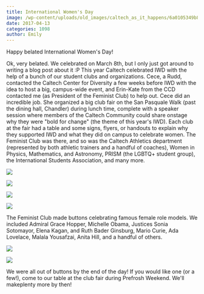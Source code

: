 ```yaml
---
title: International Women's Day
image: /wp-content/uploads/old_images/caltech_as_it_happens/6a0105349b8251970b01bb098bfe64970d.jpg
date: 2017-04-13
categories: 1098
author: Emily
---
```


Happy belated International Women's Day!

Ok, very belated. We celebrated on March 8th, but I only just got around to writing a blog post about it :P This year Caltech celebrated IWD with the help of a bunch of our student clubs and organizations. Cece, a Rudd, contacted the Caltech Center for Diversity a few weeks before IWD with the idea to host a big, campus-wide event, and Erin-Kate from the CCD contacted me (as President of the Feminist Club) to help out. Cece did an incredible job. She organized a big club fair on the San Pasquale Walk (past the dining hall, Chandler) during lunch time, complete with a speaker session where members of the Caltech Community could share onstage why they were "bold for change" (the theme of this year's IWD). Each club at the fair had a table and some signs, flyers, or handouts to explain why they supported IWD and what they did on campus to celebrate women. The Feminist Club was there, and so was the Caltech Athletics department (represented by both athletic trainers and a handful of coaches), Women in Physics, Mathematics, and Astronomy, PRISM (the LGBTQ+ student group), the International Students Association, and many more.


![](/old_images/caltech_as_it_happens/6a0105349b8251970b01bb098bfe6d970d.jpg)


![](/old_images/caltech_as_it_happens/6a0105349b8251970b01bb098bfe76970d.jpg)


![](/old_images/caltech_as_it_happens/6a0105349b8251970b01bb098bfe78970d.jpg)


![](/old_images/caltech_as_it_happens/6a0105349b8251970b01b8d2732e2b970c.jpg)

The Feminist Club made buttons celebrating famous female role models. We included Admiral Grace Hopper, Michelle Obama, Justices Sonia Sotomayor, Elena Kagan, and Ruth Bader Ginsburg, Mario Curie, Ada Lovelace, Malala Yousafzai, Anita Hill, and a handful of others.


![](/old_images/caltech_as_it_happens/6a0105349b8251970b01b8d2732e44970c.jpg)


![](/old_images/caltech_as_it_happens/6a0105349b8251970b01b7c8e8ccb6970b.jpg)

We were all out of buttons by the end of the day! If you would like one (or a few!), come to our table at the club fair during Prefrosh Weekend. We'll makeplenty more by then!
